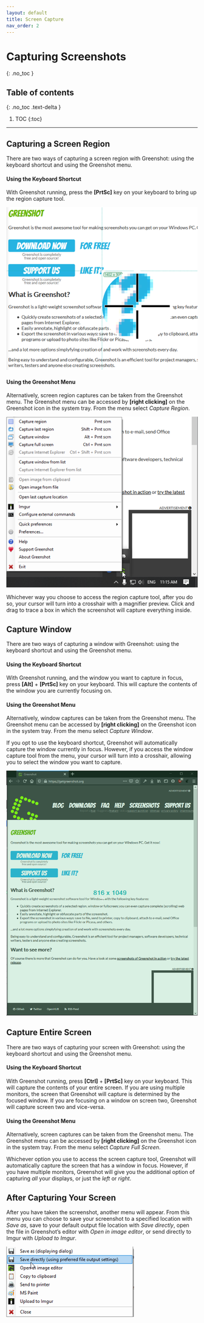 ```yaml
---
layout: default
title: Screen Capture
nav_order: 2
---
```


# Capturing Screenshots
{: .no_toc }

## Table of contents
{: .no_toc .text-delta }

1. TOC
{:toc}

---

## Capturing a Screen Region
There are two ways of capturing a screen region with Greenshot: using the keyboard shortcut and using the Greenshot menu. 

#### Using the Keyboard Shortcut
With Greenshot running, press the **[PrtSc]** key on your keyboard to bring up the region capture tool.

![Geenshot Region](../assets/images/Greenshot_Region.png)

#### Using the Greenshot Menu
Alternatively, screen region captures can be taken from the Greenshot menu. The Greenshot menu can be accessed by **[right clicking]** on the Greenshot icon in the system tray. From the menu select *Capture Region*. 

![Geenshot Menu Tray](../assets/images/Greenshot_Menu_Tray.png)

Whichever way you choose to access the region capture tool, after you do so, your cursor will turn into a crosshair with a magnifier preview. Click and drag to trace a box in which the screenshot will capture everything inside. 

## Capture Window
There are two ways of capturing a window with Greenshot: using the keyboard shortcut and using the Greenshot menu. 
 
#### Using the Keyboard Shortcut
With Greenshot running, and the window you want to capture in focus, press **[Alt]** + **[PrtSc]** key on your keyboard. This will capture the contents of the window you are currently focusing on. 

#### Using the Greenshot Menu
Alternatively, window captures can be taken from the Greenshot menu. The Greenshot menu can be accessed by **[right clicking]** on the Greenshot icon in the system tray. From the menu select *Capture Window*. 


If you opt to use the keyboard shortcut, Greenshot will automatically capture the window currently in focus. However, if you access the window capture tool from the menu, your cursor will turn into a crosshair, allowing you to select the window you want to capture.

![Geenshot Window Select](../assets/images/Greenshot_window-select.png)

## Capture Entire Screen
There are two ways of capturing your screen with Greenshot: using the keyboard shortcut and using the Greenshot menu. 

#### Using the Keyboard Shortcut
With Greenshot running, press **[Ctrl]** + **[PrtSc]** key on your keyboard. This will capture the contents of  your entire screen. If you are using multiple monitors, the screen that Greenshot will capture is determined by the focused window. If you are focusing on a window on screen two, Greenshot will capture screen two and vice-versa.

#### Using the Greenshot Menu
Alternatively, screen captures can be taken from the Greenshot menu. The Greenshot menu can be accessed by **[right clicking]** on the Greenshot icon in the system tray. From the menu select *Capture Full Screen*. 


Whichever option you use to access the screen capture tool, Greenshot will automatically capture the screen that has a window in focus. However, if you have multiple monitors, Greenshot will give you the additional option of capturing *all* your displays, or just the *left* or *right*. 

## After Capturing Your Screen
 After you have taken the screenshot, another menu will appear. From this menu you can choose to save your screenshot to a specified location with *Save as*, save to your default output file location with *Save directly*, open the file in Greenshot’s editor with *Open in image editor*, or send directly to Imgur with *Upload to Imgur*. 

![Geenshot Post Shot Menu](../assets/images/Greenshot_Post-shot_menu.png)
